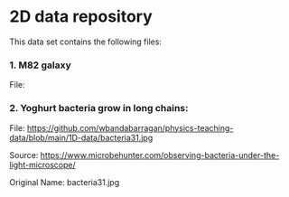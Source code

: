 # 2D data repository

This data set contains the following files:

### 1. M82 galaxy

File: 


### 2. Yoghurt bacteria grow in long chains:

File: https://github.com/wbandabarragan/physics-teaching-data/blob/main/1D-data/bacteria31.jpg

Source: https://www.microbehunter.com/observing-bacteria-under-the-light-microscope/

Original Name: bacteria31.jpg
